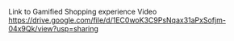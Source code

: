 Link to Gamified Shopping experience Video https://drive.google.com/file/d/1EC0woK3C9PsNqax31aPxSofjm-04x9Qk/view?usp=sharing
